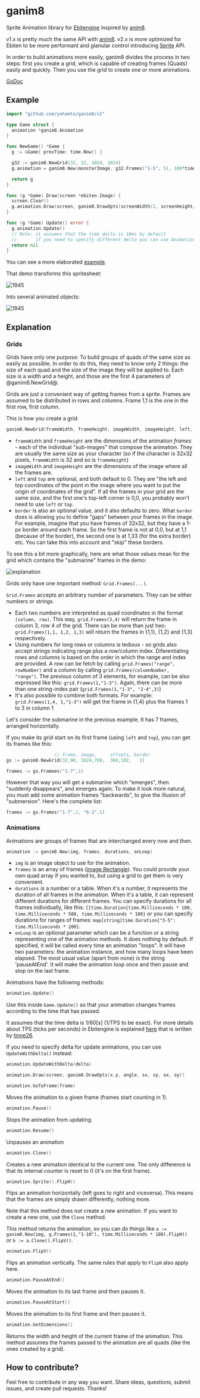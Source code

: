 # ganim8

Sprite Animation library for [Ebitengine](https://ebiten.org/) inspired by [anim8](https://github.com/kikito/anim8).

v1.x is pretty much the same API with [anim8](https://github.com/kikito/anim8).
v2.x is more optimized for Ebiten to be more performant and glanular control introducing [Sprite](https://pkg.go.dev/github.com/yohamta/ganim8/v2#Sprite) API.

In order to build animations more easily, ganim8 divides the process in two steps: first you create a grid, which is capable of creating frames (Quads) easily and quickly. Then you use the grid to create one or more animations.

[GoDoc](https://pkg.go.dev/github.com/yohamta/ganim8/v2)

## Example

```go
import "github.com/yohamta/ganim8/v2"

type Game struct {
  animation *ganim8.Animation
}

func NewGame() *Game {
  g := &Game{ prevTime: time.Now() }

  g32 := ganim8.NewGrid(32, 32, 1024, 1024)
  g.animation = ganim8.New(monsterImage, g32.Frames("1-5", 5), 100*time.Millisecond)

  return g
}

func (g *Game) Draw(screen *ebiten.Image) {
  screen.Clear()
  g.animation.Draw(screen, ganim8.DrawOpts(screenWidth/2, screenHeight/2, 0, 1, 1, 0.5, 0.5))
}

func (g *Game) Update() error {
  g.animation.Update()
  // Note: it assumes that the time delta is 16ms by default 
  //       if you need to specify different delta you can use Animation.UpdateWithDelta(delta) instead
  return nil
}
```

You can see a more elaborated [example](examples/demo/main.go).

That demo transforms this spritesheet:

![1945](examples/demo/assets/1945.png)

Into several animated objects:

![1945](assets/demo.gif)

## Explanation

### Grids

Grids have only one purpose: To build groups of quads of the same size as easily as possible. In order to do this, they need to know only 2 things: the size of each quad and the size of the image they will be applied to. Each size is a width and a height, and those are the first 4 parameters of @ganim8.NewGrid@.

Grids are just a convenient way of getting frames from a sprite. Frames are assumed to be distributed in rows and columns. Frame 1,1 is the one in the first row, first column.

This is how you create a grid:

```go
ganim8.NewGrid(frameWidth, frameHeight, imageWidth, imageHeight, left, top, border)
```

* `frameWidth` and `frameHeight` are the dimensions of the animation *frames* - each of the individual "sub-images" that compose the animation. They are usually the same size as your character (so if the character is
    32x32 pixels, `frameWidth` is 32 and so is `frameHeight`)
* `imageWidth` and `imageHeight` are the dimensions of the image where all the frames are.
* `left` and `top` are optional, and both default to 0. They are "the left and top coordinates of the point in the image where you want to put the origin of coordinates of the grid". If all the frames in your grid are
  the same size, and the first one's top-left corner is 0,0, you probably won't need to use `left` or `top`.
* `border` is also an optional value, and it also defaults to zero. What `border` does is allowing you to define "gaps" between your frames in the image. For example, imagine that you have frames of 32x32, but they
  have a 1-px border around each frame. So the first frame is not at 0,0, but at 1,1 (because of the border), the second one is at 1,33 (for the extra border) etc. You can take this into account and "skip" these borders.

To see this a bit more graphically, here are what those values mean for the grid which contains the "submarine" frames in the demo:

![explanation](assets/explanation.png)

Grids only have one important method: `Grid.Frames(...)`.

`Grid.Frames` accepts an arbitrary number of parameters. They can be either numbers or strings.

* Each two numbers are interpreted as quad coordinates in the format `(column, row)`. This way, `grid.Frames(3,4)` will return the frame in column 3, row 4 of the grid. There can be more than just two: `grid.Frames(1,1, 1,2, 1,3)` will return the frames in {1,1}, {1,2} and {1,3} respectively.
* Using numbers for long rows or columns is tedious - so grids also accept strings indicating range plus a row/column index. Diferentiating rows and columns is based on the order in which the range and index are provided. A row can be fetch by calling `grid.Frames("range", rowNumber)` and a column by calling `grid.Frames(columnNumber, "range")`. The previous column of 3 elements, for example, can be also expressed like this: `grid.Frames(1,"1-3")`. Again, there can be more than one string-index pair (`grid.Frames(1,"1-3", "2-4",3)`)
* It's also possible to combine both formats. For example: `grid.Frames(1,4, 1,"1-3")` will get the frame in {1,4} plus the frames 1 to 3 in column 1

Let's consider the submarine in the previous example. It has 7 frames, arranged horizontally.

If you make its grid start on its first frame (using `left` and `top`), you can get its frames like this:
```go
                  // frame, image,     offsets, border
gs := ganim8.NewGrid(32,98, 1024,768,  366,102,   1)

frames := gs.Framees("1-7",1)
```
However that way you will get a submarine which "emerges", then "suddenly disappears", and emerges again. To make it look more natural, you must add some animation frames "backwards", to give the illusion
of "submersion". Here's the complete list:
```go
frames := gs.Frames("1-7",1, "6-2",1)
```

### Animations

Animations are groups of frames that are interchanged every now and then.

```go
animation := ganim8.New(img, frames, durations, onLoop)
```

* `img` is an image object to use for the animation.
* `frames` is an array of frames ([image.Rectangle](https://pkg.go.dev/image#Rectangle)). You could provide your own quad array if you wanted to, but using a grid to get them is very convenient.
* `durations` is a number or a table. When it's a number, it represents the duration of all frames in the animation. When it's a table, it can represent different durations for different frames. You can specify durations for all frames individually, like this: `[]time.Duration{time.Milliseconds * 100, time.Milliseconds * 500, time.Milliseconds * 100}` or you can specify durations for ranges of frames: `map[string]time.Duration{"3-5": time.Milliseconds * 200}`.
* `onLoop` is an optional parameter which can be a function or a string representing one of the animation methods. It does nothing by default. If specified, it will be called every time an animation "loops". It will have two parameters: the animation instance, and how many loops have been elapsed. The most usual value (apart from none) is the
string 'pauseAtEnd'. It will make the animation loop once and then pause and stop on the last frame.

Animations have the following methods:

```go
animation.Update()
```

Use this inside `Game.Update()` so that your animation changes frames according to the time that has passed.

It assumes that the time delta is 1/60[s] (1/TPS to be exact).
For more details about TPS (ticks per seconds) in Ebitengine is explained [here](https://github.com/tinne26/tps-vs-fps) that is written by [tinne26](https://github.com/tinne26).

If you need to specify delta for update animations, you can use `UpdateWithDelta()` instead:

```go
animation.UpdateWithDelta(delta)
```


```go
animation.Draw(screen, ganim8.DrawOpts(x,y, angle, sx, sy, ox, oy))
```

```go
animation.GoToFrame(frame)
```

Moves the animation to a given frame (frames start counting in 1).

```go
animation.Pause()
```

Stops the animation from updating.

```go
animation.Resume()
```

Unpauses an animation

```go
animation.Clone()
```

Creates a new animation identical to the current one. The only difference is that its internal counter is reset to 0 (it's on the first frame).

```go
animation.Sprite().FlipH()
```

Flips an animation horizontally (left goes to right and viceversa). This means that the frames are simply drawn differently, nothing more.

Note that this method does not create a new animation. If you want to create a new one, use the `Clone` method.

This method returns the animation, so you can do things like `a := ganim8.New(img, g.Frames(1,"1-10"), time.Milliseconds * 100).FlipH()` or `b := a.Clone().FlipV()`.

```go
animation.FlipV()
```

Flips an animation vertically. The same rules that apply to `FlipH` also apply here.

```go
animation.PauseAtEnd()
```

Moves the animation to its last frame and then pauses it.

```go
animation.PauseAtStart()
```

Moves the animation to its first frame and then pauses it.

```go
animation.GetDimensions()
```

Returns the width and height of the current frame of the animation. This method assumes the frames passed to the animation are all quads (like the ones
created by a grid).

## How to contribute?

Feel free to contribute in any way you want. Share ideas, questions, submit issues, and create pull requests. Thanks!
